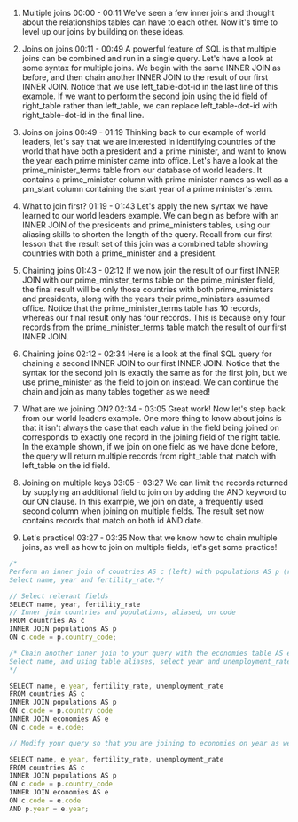 1. Multiple joins
00:00 - 00:11
We've seen a few inner joins and thought about the relationships tables can have to each other. Now it's time to level up our joins by building on these ideas.

2. Joins on joins
00:11 - 00:49
A powerful feature of SQL is that multiple joins can be combined and run in a single query. Let's have a look at some syntax for multiple joins. We begin with the same INNER JOIN as before, and then chain another INNER JOIN to the result of our first INNER JOIN. Notice that we use left_table-dot-id in the last line of this example. If we want to perform the second join using the id field of right_table rather than left_table, we can replace left_table-dot-id with right_table-dot-id in the final line.

3. Joins on joins
00:49 - 01:19
Thinking back to our example of world leaders, let's say that we are interested in identifying countries of the world that have both a president and a prime minister, and want to know the year each prime minister came into office. Let's have a look at the prime_minister_terms table from our database of world leaders. It contains a prime_minister column with prime minister names as well as a pm_start column containing the start year of a prime minister's term.

4. What to join first?
01:19 - 01:43
Let's apply the new syntax we have learned to our world leaders example. We can begin as before with an INNER JOIN of the presidents and prime_ministers tables, using our aliasing skills to shorten the length of the query. Recall from our first lesson that the result set of this join was a combined table showing countries with both a prime_minister and a president.

5. Chaining joins
01:43 - 02:12
If we now join the result of our first INNER JOIN with our prime_minister_terms table on the prime_minister field, the final result will be only those countries with both prime_ministers and presidents, along with the years their prime_ministers assumed office. Notice that the prime_minister_terms table has 10 records, whereas our final result only has four records. This is because only four records from the prime_minister_terms table match the result of our first INNER JOIN.

6. Chaining joins
02:12 - 02:34
Here is a look at the final SQL query for chaining a second INNER JOIN to our first INNER JOIN. Notice that the syntax for the second join is exactly the same as for the first join, but we use prime_minister as the field to join on instead. We can continue the chain and join as many tables together as we need!

7. What are we joining ON?
02:34 - 03:05
Great work! Now let's step back from our world leaders example. One more thing to know about joins is that it isn't always the case that each value in the field being joined on corresponds to exactly one record in the joining field of the right table. In the example shown, if we join on one field as we have done before, the query will return multiple records from right_table that match with left_table on the id field.

8. Joining on multiple keys
03:05 - 03:27
We can limit the records returned by supplying an additional field to join on by adding the AND keyword to our ON clause. In this example, we join on date, a frequently used second column when joining on multiple fields. The result set now contains records that match on both id AND date.

9. Let's practice!
03:27 - 03:35
Now that we know how to chain multiple joins, as well as how to join on multiple fields, let's get some practice!
```js
/*
Perform an inner join of countries AS c (left) with populations AS p (right), on code.
Select name, year and fertility_rate.*/

// Select relevant fields
SELECT name, year, fertility_rate
// Inner join countries and populations, aliased, on code
FROM countries AS c
INNER JOIN populations AS p
ON c.code = p.country_code;

/* Chain another inner join to your query with the economies table AS e, using code.
Select name, and using table aliases, select year and unemployment_rate from economies.
*/

SELECT name, e.year, fertility_rate, unemployment_rate
FROM countries AS c
INNER JOIN populations AS p
ON c.code = p.country_code
INNER JOIN economies AS e
ON c.code = e.code;
```
```js
// Modify your query so that you are joining to economies on year as well as code.

SELECT name, e.year, fertility_rate, unemployment_rate
FROM countries AS c
INNER JOIN populations AS p
ON c.code = p.country_code
INNER JOIN economies AS e
ON c.code = e.code
AND p.year = e.year;
```

